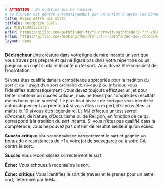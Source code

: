 ```yaml
---
# ATTENTION : Ne modifiez pas ce fichier
# Ce fichier est généré automatiquement par un script d'après les données du module Foundry VTT officiel et de sa traduction
title: Reconnaître des sorts
titleEn: Recognize Spell
id: MjQyTcV8Jiv1Jtln
urlFr: https://gitlab.com/pathfinder-fr/foundryvtt-pathfinder2-fr/-/blob/master/data/feats/MjQyTcV8Jiv1Jtln.htm
urlEn: https://gitlab.com/hooking/foundry-vtt---pathfinder-2e/-/blob/master/packs/data/feats.db/recognize-spell.json
layout: dons
---
```

**Déclencheur** Une créature dans votre ligne de mire incante un sort que vous n’avez pas préparé et qui ne figure pas dans votre répertoire ou un piège ou un objet similaire incante un tel sort. Vous devez être conscient de l’incantation.

Si vous êtes qualifié dans la compétence appropriée pour la tradition du sort et qu’il s’agit d’un sort ordinaire de niveau 2 ou inférieur, vous l’identifiez automatiquement (vous devez toujours effectuer un jet pour tenter d’obtenir un succès critique, mais ne tenez pas compte des résultats moins bons qu’un succès). Le plus haut niveau de sort que vous identifiez automatiquement augmente à 4 si vous êtes un expert, 6 si vous êtes un maître et 10 si vous êtes légendaire. Le MJ effectue un test secret d’Arcanes, de Nature, d’Occultisme ou de Religion, en fonction de ce qui correspond à la tradition du sort incanté. Si vous n’êtes pas qualifié dans la compétence, vous ne pouvez pas obtenir de résultat meilleur qu’un échec.

**Succès critique** Vous reconnaissez correctement le sort et gagnez un bonus de circonstances de +1 à votre jet de sauvegarde ou à votre CA contre le sort..

**Succès** Vous reconnaissez correctement le sort

**Échec** Vous échouez à reconnaître le sort.

**Échec critique** Vous identifiez le sort de travers et le prenez pour un autre sort, déterminé par le MJ.
